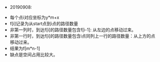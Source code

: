 * 20190908:
+ 每个点i对应坐标为y*m+x
+ f[i]记录为从start点到i点的路径数量
+ 非第一列时，到达f[i]的路径数量包含f[i-1]: 从左边的点移动过来。
+ 非第一行时，到达f[i]的路径数量包含i点同列上一行的路径数量：从上方的点移动过来。
+ 结果为f[m*n-1]
+ 缺点是空间占用比较大。
